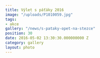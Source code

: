 ```yaml
---
title: Výlet s páťáky 2016
image: "/uploads/P1010059.jpg"
tags:
- akce
gallery: "/news/s-pataky-opet-na-stezce"
position: 30
date: 2016-05-02 13:30:30.000000000 Z
category: gallery
layout: photo
---
```

